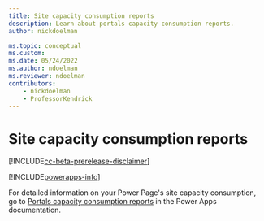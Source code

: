 ```yaml
---
title: Site capacity consumption reports
description: Learn about portals capacity consumption reports.
author: nickdoelman

ms.topic: conceptual
ms.custom: 
ms.date: 05/24/2022
ms.author: ndoelman
ms.reviewer: ndoelman
contributors:
    - nickdoelman
    - ProfessorKendrick
---
```


# Site capacity consumption reports

[!INCLUDE[cc-beta-prerelease-disclaimer](../includes/cc-beta-prerelease-disclaimer.md)]

[!INCLUDE[powerapps-info](../includes/cc-powerapps-info.md)]

For detailed information on your Power Page's site capacity consumption, go to [Portals capacity consumption reports](/powerapps/maker/portals/admin/portal-consumption-reports) in the Power Apps documentation.


